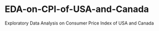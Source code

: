 # EDA-on-CPI-of-USA-and-Canada
Exploratory Data Analysis on Consumer Price Index of  USA and Canada
